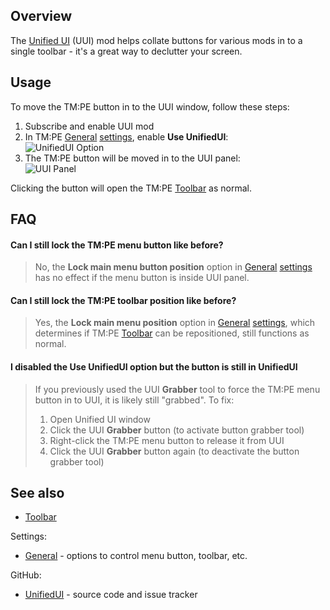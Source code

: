 ## Overview

The [Unified UI](https://steamcommunity.com/sharedfiles/filedetails/?id=2255219025) (UUI) mod helps collate buttons for various mods in to a single toolbar - it's a great way to declutter your screen.

## Usage

To move the TM:PE button in to the UUI window, follow these steps:

1. Subscribe and enable UUI mod
2. In TM:PE [General](General) [settings](settings), enable **Use UnifiedUI**:  
![UnifiedUI Option](https://user-images.githubusercontent.com/1386719/145760974-1d324674-27ec-4888-a8f0-e51d8356f766.png)
3. The TM:PE button will be moved in to the UUI panel:  
![UUI Panel](https://user-images.githubusercontent.com/1386719/145761227-fa7631c6-c426-42f8-a3b5-e54152e2e521.png)

Clicking the button will open the TM:PE [Toolbar](Toolbar) as normal.

## FAQ

#### Can I still lock the TM:PE menu button like before?

> No, the **Lock main menu button position** option in [General](General) [settings](settings) has no effect if the menu button is inside UUI panel.

#### Can I still lock the TM:PE toolbar position like before?

> Yes, the **Lock main menu position** option in [General](General) [settings](settings), which determines if TM:PE [Toolbar](Toolbar) can be repositioned, still functions as normal.

#### I disabled the **Use UnifiedUI** option but the button is still in UnifiedUI

> If you previously used the UUI **Grabber** tool to force the TM:PE menu button in to UUI, it is likely still "grabbed". To fix:
> 1. Open Unified UI window
> 2. Click the UUI **Grabber** button (to activate button grabber tool)
> 3. Right-click the TM:PE menu button to release it from UUI
> 4. Click the UUI **Grabber** button again (to deactivate the button grabber tool)

## See also

* [Toolbar](Toolbar)

Settings:

* [General](General) - options to control menu button, toolbar, etc.

GitHub:

* [UnifiedUI](https://github.com/kianzarrin/UnifiedUI) - source code and issue tracker